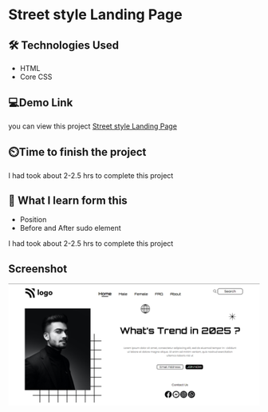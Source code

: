 # Street style Landing Page

## 🛠 Technologies Used
- HTML
- Core CSS 

## 💻Demo Link 

 you can view this project [Street style Landing Page](https://harshadbirajdar.github.io/street-style-landing-page/)

## ⏲️Time to finish the project

 I had took about 2-2.5 hrs to complete this project


 ## 🏫 What I learn form this
- Position
- Before and After sudo element

 I had took about 2-2.5 hrs to complete this project

## Screenshot

![screen](./screenshot/Screenshot.png)